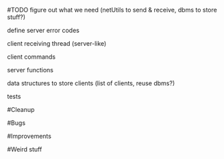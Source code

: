 #TODO
figure out what we need (netUtils to send & receive, dbms to store stuff?)

define server error codes

client receiving thread (server-like)

client commands

server functions

data structures to store clients (list of clients, reuse dbms?)

tests

#Cleanup

#Bugs

#Improvements

#Weird stuff
